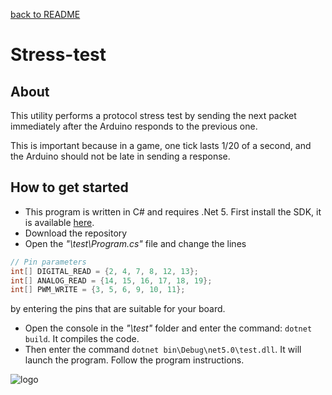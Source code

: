 [back to README](./README.md)
# Stress-test

## About
This utility performs a protocol stress test by sending the next packet immediately after the Arduino responds to the previous one.

This is important because in a game, one tick lasts 1/20 of a second, and the Arduino should not be late in sending a response.

## How to get started
* This program is written in C# and requires .Net 5. First install the SDK, it is available [here](https://dotnet.microsoft.com/download/dotnet/5.0).
* Download the repository
* Open the *"\test\Program.cs"* file and change the lines

```C#
// Pin parameters
int[] DIGITAL_READ = {2, 4, 7, 8, 12, 13};
int[] ANALOG_READ = {14, 15, 16, 17, 18, 19};
int[] PWM_WRITE = {3, 5, 6, 9, 10, 11};
```

by entering the pins that are suitable for your board.

* Open the console in the *"\test"* folder and enter the command: `dotnet build`. It compiles the code.
* Then enter the command `dotnet bin\Debug\net5.0\test.dll`. It will launch the program. Follow the program instructions.

![logo](https://raw.githubusercontent.com/jrddunbr/electrical-age.github.io/master/assets/favicon.ico)
